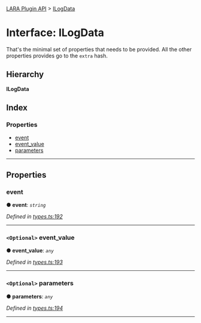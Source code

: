 [LARA Plugin API](../README.md) > [ILogData](../interfaces/ilogdata.md)

# Interface: ILogData

That's the minimal set of properties that needs to be provided. All the other properties provides go to the `extra` hash.

## Hierarchy

**ILogData**

## Index

### Properties

* [event](ilogdata.md#event)
* [event_value](ilogdata.md#event_value)
* [parameters](ilogdata.md#parameters)

---

## Properties

<a id="event"></a>

###  event

**● event**: *`string`*

*Defined in [types.ts:192](../../../lara-typescript/src/plugin-api/types.ts#L192)*

___
<a id="event_value"></a>

### `<Optional>` event_value

**● event_value**: *`any`*

*Defined in [types.ts:193](../../../lara-typescript/src/plugin-api/types.ts#L193)*

___
<a id="parameters"></a>

### `<Optional>` parameters

**● parameters**: *`any`*

*Defined in [types.ts:194](../../../lara-typescript/src/plugin-api/types.ts#L194)*

___

